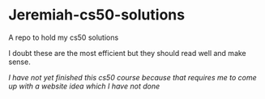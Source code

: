 # Jeremiah-cs50-solutions
A repo to hold my cs50 solutions

I doubt these are the most efficient but they should read well and make sense.

*I have not yet finished this cs50 course because that requires me to come up with a website idea which I have not done*
